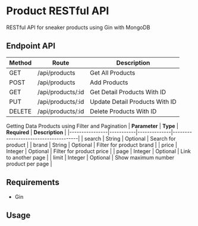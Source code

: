 # Product RESTful API
RESTful API for sneaker products using Gin with MongoDB

## Endpoint API
| **Method** | **Route**         | **Description**                |
|------------|-------------------|--------------------------------|
| GET        | /api/products     | Get All Products               |
| POST       | /api/products     | Add Products                   |
| GET        | /api/products/:id | Get Detail Products With ID    |
| PUT        | /api/products/:id | Update Detail Products With ID |
| DELETE     | /api/products/:id | Delete Products With ID        |

Getting Data Products using Filter and Pagination
| **Parameter**  | **Type**  | **Required** | **Description**                      |
|----------------|-----------|--------------|--------------------------------------|
| search         | String    | Optional     | Search for product                   |
| brand          | String    | Optional     | Filter for product brand             |
| price          | Integer   | Optional     | Filter for product price             |
| page           | Integer   | Optional     | Link to another page                 |
| limit          | Integer   | Optional     | Show maximum number product per page |

## Requirements
- Gin

## Usage
